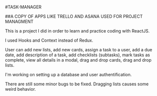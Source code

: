 #TASK-MANAGER

##A COPY OF APPS LIKE TRELLO AND ASANA USED FOR PROJECT MANAGMENT

This is a project I did in order to learn and practice coding with ReactJS.

I used Hooks and Context instead of Redux.

User can add new lists, add new cards, assign a task to a user, add a due date, add description of a task,
add checklists (subtasks), mark tasks as complete, view all details in a modal, drag and drop cards, drag and drop lists.

I'm working on setting up a database and user authentification.

There are still some minor bugs to be fixed. Dragging lists causes some weird behavior.